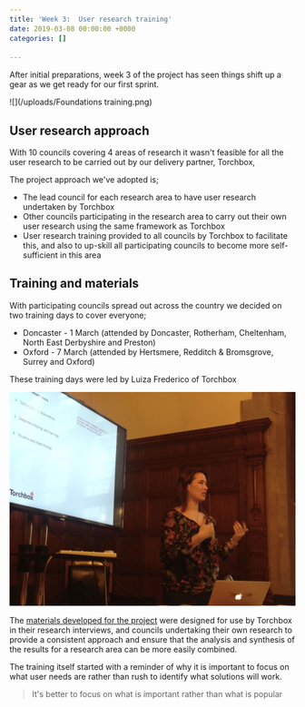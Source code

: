 ```yaml
---
title: 'Week 3:  User research training'
date: 2019-03-08 00:00:00 +0000
categories: []

---
```

After initial preparations, week 3 of the project has seen things shift up a gear as we get ready for our first sprint.

![](/uploads/Foundations training.png)

## User research approach

With 10 councils covering 4 areas of research it wasn't feasible for all the user research to be carried out by our delivery partner, Torchbox,

The project approach we've adopted is;

* The lead council for each research area to have user research undertaken by Torchbox
* Other councils participating in the research area to carry out their own user research using the same framework as Torchbox
* User research training provided to all councils by Torchbox to facilitate this, and also to up-skill all participating councils to become more self-sufficient in this area

## Training and materials

With participating councils spread out across the country we decided on two training days to cover everyone;

* Doncaster - 1 March (attended by Doncaster, Rotherham, Cheltenham, North East Derbyshire and Preston)
* Oxford - 7 March (attended by Hertsmere, Redditch & Bromsgrove, Surrey and Oxford)

These training days were led by Luiza Frederico of Torchbox

![](/uploads/imageedit__8585912853.jpg)

The [materials developed for the project](project-resources/) were designed for use by Torchbox in their research interviews, and  councils undertaking their own research to provide a consistent approach and ensure that the analysis and synthesis of the results for a research area can be more easily combined.

The training itself started with a reminder of why it is important to focus on what user needs are rather than rush to identify what solutions will work. 

> It's better to focus on what is important rather than what is popular